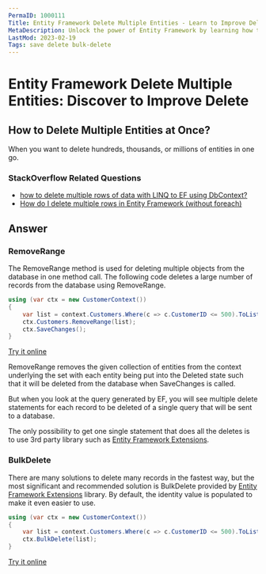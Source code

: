 ```yaml
---
PermaID: 1000111
Title: Entity Framework Delete Multiple Entities - Learn to Improve Delete
MetaDescription: Unlock the power of Entity Framework by learning how to delete multiple entities.
LastMod: 2023-02-19
Tags: save delete bulk-delete
---
```


# Entity Framework Delete Multiple Entities: Discover to Improve Delete

## How to Delete Multiple Entities at Once?

When you want to delete hundreds, thousands, or millions of entities in one go.

### StackOverflow Related Questions

 - [how to delete multiple rows of data with LINQ to EF using DbContext?](https://stackoverflow.com/questions/10214173/how-to-delete-multiple-rows-of-data-with-linq-to-ef-using-dbcontext)
 - [How do I delete multiple rows in Entity Framework (without foreach)](https://stackoverflow.com/questions/2519866/how-do-i-delete-multiple-rows-in-entity-framework-without-foreach)

## Answer

### RemoveRange

The RemoveRange method is used for deleting multiple objects from the database in one method call. The following code deletes a large number of records from the database using RemoveRange.


```csharp
using (var ctx = new CustomerContext())
{
    var list = context.Customers.Where(c => c.CustomerID <= 500).ToList();
    ctx.Customers.RemoveRange(list);
    ctx.SaveChanges();
}
```

[Try it online](https://dotnetfiddle.net/hr5xAV)

RemoveRange removes the given collection of entities from the context underlying the set with each entity being put into the Deleted state such that it will be deleted from the database when SaveChanges is called.

But when you look at the query generated by EF, you will see multiple delete statements for each record to be deleted of a single query that will be sent to a database.

The only possibility to get one single statement that does all the deletes is to use 3rd party library such as [Entity Framework Extensions](https://entityframework-extensions.net/).

### BulkDelete

There are many solutions to delete many records in the fastest way, but the most significant and recommended solution is BulkDelete provided by [Entity Framework Extensions](https://entityframework-extensions.net/) library. By default, the identity value is populated to make it even easier to use.


```csharp
using (var ctx = new CustomerContext())
{
    var list = context.Customers.Where(c => c.CustomerID <= 500).ToList();
    ctx.BulkDelete(list);
}
```

[Try it online](https://dotnetfiddle.net/gZiNGK)
